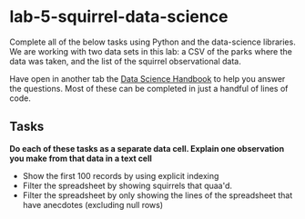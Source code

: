 # lab-5-squirrel-data-science

Complete all of the below tasks using Python and the data-science libraries. We are working with two data sets in this lab: a CSV of the parks where the data was taken, and the list of the squirrel observational data.

Have open in another tab the [Data Science Handbook](https://jakevdp.github.io/PythonDataScienceHandbook/03.00-introduction-to-pandas.html) to help you answer the questions. Most of these can be completed in just a handful of lines of code.

## Tasks

**Do each of these tasks as a separate data cell. Explain one observation you make from that data in a text cell**

- Show the first 100 records by using explicit indexing
- Filter the spreadsheet by showing squirrels that quaa'd.
- Filter the spreadsheet by only showing the lines of the spreadsheet that have anecdotes (excluding null rows)
